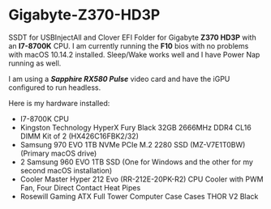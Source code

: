 # Gigabyte-Z370-HD3P
SSDT for USBInjectAll and Clover EFI Folder for Gigabyte **Z370 HD3P** with an **I7-8700K** CPU.  I am currently running the **F10** bios with no problems with macOS 10.14.2 installed.  Sleep/Wake works well and I have Power Nap running as well.

I am using a ***Sapphire RX580 Pulse*** video card and have the iGPU configured to run headless.

Here is my hardware installed:

- I7-8700K CPU
- Kingston Technology HyperX Fury Black 32GB 2666MHz DDR4 CL16 DIMM Kit of 2 (HX426C16FBK2/32)
- Samsung 970 EVO 1TB NVMe PCIe M.2 2280 SSD (MZ-V7E1T0BW) (Primary macOS drive)
- 2 Samsung 960 EVO 1TB SSD (One for Windows and the other for my second macOS installation)
- Cooler Master Hyper 212 Evo (RR-212E-20PK-R2) CPU Cooler with PWM Fan, Four Direct Contact Heat Pipes
- Rosewill Gaming ATX Full Tower Computer Case Cases THOR V2 Black
